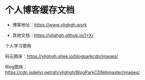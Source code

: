 # 个人博客缓存文档

* 博客地址：https://www.ylighgh.work

* 其他文档：https://ylighgh.github.io/1+X/


个人学习使用

码云图床：https://ylighgh.gitee.io/blogparkcdn/images/

Blog图床：https://cdn.jsdelivr.net/gh/ylighgh/BlogParkCDN@master/images/
